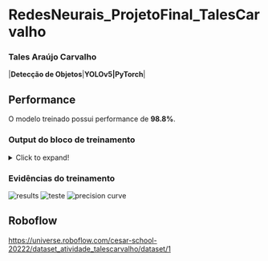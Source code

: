# RedesNeurais_ProjetoFinal_TalesCarvalho

### Tales Araújo Carvalho

|**Detecção de Objetos**|**YOLOv5|PyTorch**|

## Performance

O modelo treinado possui performance de **98.8%**.

### Output do bloco de treinamento

<details>
  <summary>Click to expand!</summary>
  
  ```text
    Você deve colar aqui a saída do bloco de treinamento do notebook, contendo todas as épocas e saídas do treinamento
  ```
</details>

### Evidências do treinamento

![results](https://user-images.githubusercontent.com/114018304/236247740-3ef31936-4aa7-4cbf-98d2-dc1d60cfe94b.png)
![teste](https://user-images.githubusercontent.com/114018304/236247306-a0def0b3-06ff-4bfa-8936-7713b682524d.png)
![precision curve](https://user-images.githubusercontent.com/114018304/236247589-63e0f1d5-beb0-4d42-b9ef-be3ce949b4b0.png)

## Roboflow

https://universe.roboflow.com/cesar-school-20222/dataset_atividade_talescarvalho/dataset/1
